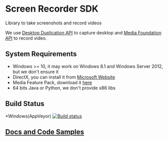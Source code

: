 # Screen Recorder SDK
Library to take screenshots and record videos

We use [Desktop Duplication API](https://docs.microsoft.com/en-us/windows/desktop/direct3ddxgi/desktop-dup-api) to capture desktop and [Media Foundation API](https://docs.microsoft.com/en-us/windows/desktop/medfound/media-foundation-platform-apis) to record video.

## System Requirements

* Windows >= 10, it may work on Windows 8.1 and Windows Server 2012, but we don't ensure it
* DirectX, you can install it from [Microsoft Website](https://www.microsoft.com/en-us/download/details.aspx?id=17431)
* Media Feature Pack, download it [here](https://www.microsoft.com/en-us/software-download/mediafeaturepack)
* 64 bits Java or Python, we don't provide x86 libs

## Build Status
*Windows(AppVeyor)
[![Build status](https://ci.appveyor.com/api/projects/status/3wnq5b1ipackukbc/branch/master?svg=true)](https://ci.appveyor.com/project/Andrey1994/screen-recorder-sdk/branch/master)


## [Docs and Code Samples](https://screen-recorder-sdk.readthedocs.io/en/latest/)

